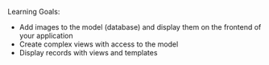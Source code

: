 Learning Goals:
+ Add images to the model (database) and display them on the frontend of your application
+ Create complex views with access to the model
+ Display records with views and templates